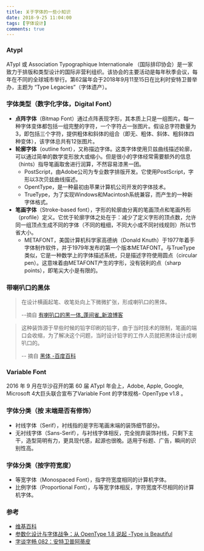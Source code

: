 ```yaml
---
title: 关于字体的一些小知识
date: 2018-9-25 11:04:00
tags: [字体设计]
comments: true
---
```


### Atypl

ATypI 或 Association Typographique Internationale （国际排印协会）是一家致力于排版和类型设计的国际非营利组织。该协会的主要活动是每年秋季会议，每年在不同的全球城市举行。第62届年会于2018年9月11至15日在比利时安特卫普举办，主题为 “Type Legacies”（字体遗产）。

### 字体类型（数字化字体，Digital Font）

- **点阵字体**（Bitmap Font）通过点阵表现字形，其本质上只是一组图片。每一种字体变体都包括一组完整的字符，一个字符占一张图片。假设总字符数量为3，即包括三个字符，提供粗体和斜体的组合（即无、粗体、斜体、粗斜体四种变体），该字体总共有12张图片。
- **轮廓字体**（outline font），又称描边字体。这类字体使用贝兹曲线描述轮廓，可以通过简单的数学变形放大或缩小。但是很小的字体经常需要额外的信息（hints）指导笔画取舍进行润算，不然容易漆黑一团。
  - PostScript，由Adobe公司为专业数字排版开发。它使用PostScript，字形以3次贝兹曲线描述。
  - OpentType，是一种最初由苹果计算机公司开发的字体技术。
  - TrueType，为了实现Windows和Macintosh系统兼容，而产生的一种新字体格式。
- **笔画字体**（Stroke-based font），字形的轮廓由分离的笔画顶点和笔画外形（profile）定义。它优于轮廓字体之处在于：减少了定义字形的顶点数，允许同一组顶点生成不同的字体（不同的粗细，不同大小或不同衬线规则）所以节省大小。
  - METAFONT，美国计算机科学家高德纳（Donald Knuth）于1977年着手字体制作软件，并于1979年发布的第一个版本METAFONT。与TrueType类似，它是一种数学上的字体描述系统，只是描述字符使用圆点（circular pen）。这意味着由METAFONT产生的字形，没有锐利的点（sharp points），即笔尖大小是有限的。

### 带喇叭口的黑体

> 在设计横画起笔、收笔处向上下微微扩张，形成喇叭口的黑体。 
>
> --摘自 [有喇叭口的黑一体_蓬间雀_新浪博客](http://blog.sina.com.cn/s/blog_6ac18e3a0102wge5.html)

> 这种装饰源于早些时候的铅字印刷的铅字，由于当时技术的限制，笔画的端口会收缩，为了解决这个问题，当时设计铅字的工作人员就把黑体设计成喇叭口的。
>
> -- 摘自 [黑体 -百度百科](https://baike.baidu.com/item/%E9%BB%91%E4%BD%93/10402)

### Variable Font

2016 年 9 月在华沙召开的第 60 届 ATypI 年会上，Adobe, Apple, Google, Microsoft 4大巨头联合宣布了Variable Font 的字体规格- OpenType v1.8 。

### 字体分类（按 末端是否有修饰）

- 衬线字体（Serif），衬线指的是字形笔画末端的装饰细节部分。
- 无衬线字体（Sans-Serif），与衬线字体相反，完全抛弃装饰衬线，只剩下主干，造型简明有力，更具现代感，起源也很晚。适用于标题、广告，瞬间的识别性高。

### 字体分类（按字符宽度）

- 等宽字体（Monospaced Font），指字符宽度相同的计算机字体。
- 比例字体（Proportional Font），与等宽字体相反，字符宽度不尽相同的计算机字体。

### 参考

- [维基百科](https://zh.wikipedia.org/zh-cn/)
- [参数化设计与字体战争：从 OpenType 1.8 说起 -Type is Beautiful](https://thetype.com/2016/09/10968/)
- [字谈字畅 082：安特卫普阿蒂皮](https://thetype.com/2018/09/15774/)